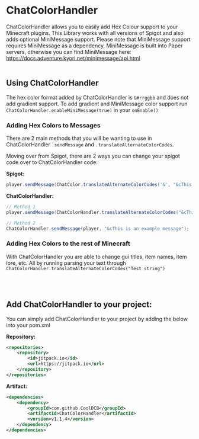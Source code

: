 # ChatColorHandler

ChatColorHandler allows you to easily add Hex Colour support to your Minecraft plugins.
This Library works with all versions of Spigot and also adds optional MiniMessage support. Please note that MiniMessage support requires MiniMessage as a dependency, MiniMessage is built into Paper servers, otherwise you can find MiniMessage here: https://docs.adventure.kyori.net/minimessage/api.html
<br></br>
## Using ChatColorHandler
The hex color format added by ChatColorHandler is `&#rrggbb` and does not add gradient support.
To add gradient and MiniMessage color support run `ChatColorHandler.enableMiniMessage(true)` in your `onEnable()`

### Adding Hex Colors to Messages
There are 2 main methods that you will be wanting to use in ChatColorHandler `.sendMessage` and `.translateAlternateColorCodes`.

Moving over from Spigot, there are 2 ways you can change your spigot code over to ChatColorHandler code:

**Spigot:**
```java
player.sendMessage(ChatColor.translateAlternateColorCodes('&', "&cThis is an example message"));
```
**ChatColorHandler:**
```java
// Method 1
player.sendMessage(ChatColorHandler.translateAlternateColorCodes("&cThis is an example message");

// Method 2
ChatColorHandler.sendMessage(player, "&cThis is an example message");
```
### Adding Hex Colors to the rest of Minecraft
With ChatColorHandler you are able to change gui titles, item names, item lore, etc. All by running parsing your text through `ChatColorHandler.translateAlternateColorCodes("Test string")`

<br></br>
## Add ChatColorHandler to your project:
You can simply add ChatColorHandler to your project by adding the below into your pom.xml


**Repository:**
```xml
<repositories>
    <repository>
        <id>jitpack.io</id>
        <url>https://jitpack.io</url>
    </repository>
</repositories>
```
**Artifact:**
```xml
<dependencies>
    <dependency>
        <groupId>com.github.CoolDCB</groupId>
        <artifactId>ChatColorHandler</artifactId>
        <version>v1.1.4</version>
    </dependency>
</dependencies>
```
